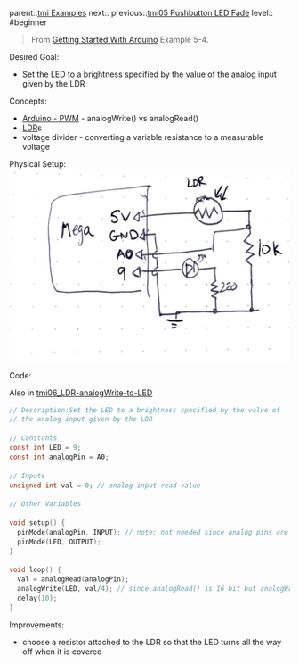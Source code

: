 parent::[tmi Examples](../../../tmi%20Examples.md)
next::
previous::[tmi05 Pushbutton LED Fade](tmi05%20Pushbutton%20LED%20Fade.md)
level:: #beginner

> From [Getting Started With Arduino](../banziGettingStartedArduino.md) Example 5-4.

Desired Goal:
- Set the LED to a brightness specified by the value of the analog input given by the LDR 

Concepts:
- [Arduino - PWM](../../../Arduino%20-%20PWM.md) -  analogWrite() vs analogRead()
- [LDR](LDR.md)s
- voltage divider - converting a variable resistance to a measurable voltage

Physical Setup:
![](../attachments/IMG_7156.jpg)


Code:

Also in [tmi06_LDR-analogWrite-to-LED](tmi06_LDR-analogWrite-to-LED/tmi06_LDR-analogWrite-to-LED/tmi06_LDR-analogWrite-to-LED.ino)

``` c
// Description:Set the LED to a brightness specified by the value of 
// the analog input given by the LDR 

// Constants
const int LED = 9;
const int analogPin = A0;

// Inputs
unsigned int val = 0; // analog input read value

// Other Variables

void setup() {
  pinMode(analogPin, INPUT); // note: not needed since analog pins are INPUT by default
  pinMode(LED, OUTPUT);
}

void loop() {
  val = analogRead(analogPin);
  analogWrite(LED, val/4); // since analogRead() is 16 bit but analogWrite is 8 bit ()
  delay(10);
}

```

Improvements:
- choose a resistor attached to the LDR so that the LED turns all the way off when it is covered